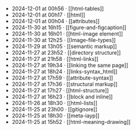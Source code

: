 - 2024-12-01 at 00h56 · [[html-tables]]
- 2024-12-01 at 00h17 · [[html]]
- 2024-12-01 at 00h04 · [[attributes]]
- 2024-11-30 at 16h15 · [[figure-and-figcaption]]
- 2024-11-30 at 16h01 · [[html-image element]]
- 2024-11-30 at 12h25 · [[Image-file-types]]
- 2024-11-29 at 13h05 · [[semantic markup]]
- 2024-11-27 at 23h52 · [[directory structure]]
- 2024-11-27 at 21h58 · [[html-links]]
- 2024-11-27 at 19h34 · [[linking the same page]]
- 2024-11-27 at 18h24 · [[links-syntax_html]]
- 2024-11-27 at 17h59 · [[attribute-syntax]]
- 2024-11-27 at 17h36 · [[structural markup]]
- 2024-11-27 at 17h27 · [[html-structure]]
- 2024-11-27 at 16h23 · [[block and inline]]
- 2024-11-26 at 18h30 · [[html-lists]]
- 2024-11-25 at 23h00 · [[gitignore]]
- 2024-11-25 at 18h30 · [[meta-iayp]]
- 2024-11-25 at 15h52 · [[html-meaning-drawing]]
